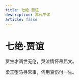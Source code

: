 ```yaml
---
title: 七绝·贾谊
description: 年代不详
article: false
---
```


# 七绝·贾谊

贾生才调世无伦，哭泣情怀吊屈文。

梁王堕马寻常事，何用哀伤付一生。

